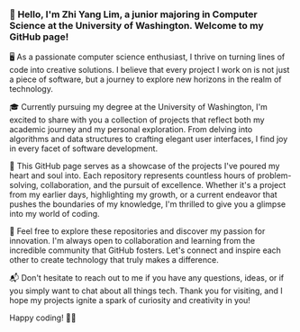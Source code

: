 ### 👋 Hello, I'm Zhi Yang Lim, a junior majoring in Computer Science at the University of Washington. Welcome to my GitHub page!

🖥️ As a passionate computer science enthusiast, I thrive on turning lines of code into creative solutions. I believe that every project I work on is not just a piece of software, but a journey to explore new horizons in the realm of technology.

🎓 Currently pursuing my degree at the University of Washington, I'm excited to share with you a collection of projects that reflect both my academic journey and my personal exploration. From delving into algorithms and data structures to crafting elegant user interfaces, I find joy in every facet of software development.

🌟 This GitHub page serves as a showcase of the projects I've poured my heart and soul into. Each repository represents countless hours of problem-solving, collaboration, and the pursuit of excellence. Whether it's a project from my earlier days, highlighting my growth, or a current endeavor that pushes the boundaries of my knowledge, I'm thrilled to give you a glimpse into my world of coding.

🚀 Feel free to explore these repositories and discover my passion for innovation. I'm always open to collaboration and learning from the incredible community that GitHub fosters. Let's connect and inspire each other to create technology that truly makes a difference.

📬 Don't hesitate to reach out to me if you have any questions, ideas, or if you simply want to chat about all things tech. Thank you for visiting, and I hope my projects ignite a spark of curiosity and creativity in you!

Happy coding! 🚴‍♂️
